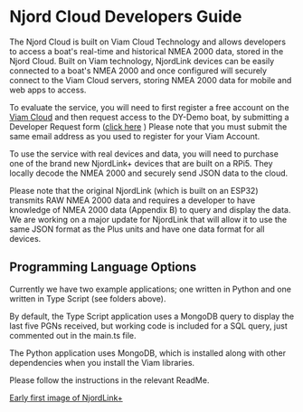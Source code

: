 # Njord Cloud Developers Guide

The Njord Cloud is built on Viam Cloud Technology and allows developers to access a boat's real-time and historical NMEA 2000 data, stored in the Njord Cloud. Built on Viam technology, NjordLink devices can be easily connected to a boat's NMEA 2000 and once configured will securely connect to the Viam Cloud servers, storing NMEA 2000 data for mobile and web apps to access.

To evaluate the service, you will need to first register a free account on the [Viam Cloud](https://app.viam.com/robots) and then request access to the DY-Demo boat, by submitting a Developer Request form ([click here](https://support.digitalyacht.co.uk/developer-request/) ) Please note that you must submit the same email address as you used to register for your Viam Account.

To use the service with real devices and data, you will need to purchase one of the brand new NjordLink+ devices that are built on a RPi5. They locally decode the NMEA 2000 and securely send JSON data to the cloud. 

Please note that the original NjordLink (which is built on an ESP32) transmits RAW NMEA 2000 data and requires a developer to have knowledge of NMEA 2000 data (Appendix B) to query and display the data. We are working on a major update for NjordLink that will allow it to use the same JSON format as the Plus units and have one data format for all devices.

## Programming Language Options

Currently we have two example applications; one written in Python and one written in Type Script (see folders above).

By default, the Type Script application uses a MongoDB query to display the last five PGNs received, but working code is included for a SQL query, just commented out in the main.ts file. 

The Python application uses MongoDB, which is installed along with other dependencies when you install the Viam libraries.

Please follow the instructions in the relevant ReadMe.

[Early first image of NjordLink+](https://github.com/digitalyacht/Getting-Started-with-Njord-Cloud/blob/main/NjordLink+_First_Image.jpg)
